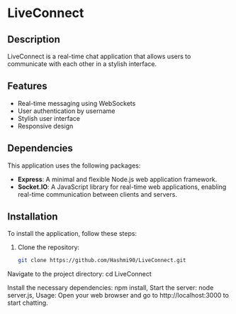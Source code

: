 # LiveConnect

## Description
LiveConnect is a real-time chat application that allows users to communicate with each other in a stylish interface.

## Features
- Real-time messaging using WebSockets
- User authentication by username
- Stylish user interface
- Responsive design

## Dependencies
This application uses the following packages:
- **Express**: A minimal and flexible Node.js web application framework.
- **Socket.IO**: A JavaScript library for real-time web applications, enabling real-time communication between clients and servers.

## Installation
To install the application, follow these steps:

1. Clone the repository:
   ```bash
   git clone https://github.com/Hashmi90/LiveConnect.git
Navigate to the project directory:
cd LiveConnect

Install the necessary dependencies:
npm install, 
Start the server:
node server.js,
Usage:
Open your web browser and go to http://localhost:3000 to start chatting.
